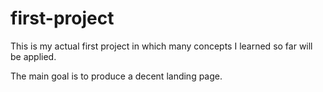 # first-project

This is my actual first project in which many concepts I learned so far will be applied.

The main goal is to produce a decent landing page.
